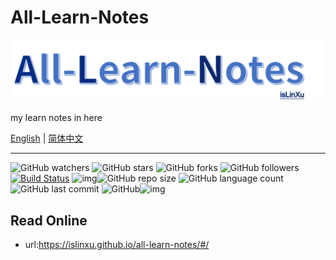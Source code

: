 # All-Learn-Notes
![](./img/logo.png)

my learn notes in here

[English](README.md) | [简体中文](README.zh-CN.md)


---

![GitHub watchers](https://img.shields.io/github/watchers/isLinXu/all-learn-notes.svg?style=social) ![GitHub stars](https://img.shields.io/github/stars/isLinXu/all-learn-notes.svg?style=social) ![GitHub forks](https://img.shields.io/github/forks/isLinXu/all-learn-notes.svg?style=social) ![GitHub followers](https://img.shields.io/github/followers/isLinXu.svg?style=social)
 [![Build Status](https://img.shields.io/endpoint.svg?url=https%3A%2F%2Factions-badge.atrox.dev%2Fatrox%2Fsync-dotenv%2Fbadge&style=flat)](https://github.com/isLinXu/all-learn-notes)  ![img](https://badgen.net/badge/icon/learning?icon=deepscan&label)![GitHub repo size](https://img.shields.io/github/repo-size/isLinXu/all-learn-notes.svg?style=flat-square) ![GitHub language count](https://img.shields.io/github/languages/count/isLinXu/all-learn-notes)  ![GitHub last commit](https://img.shields.io/github/last-commit/isLinXu/all-learn-notes) ![GitHub](https://img.shields.io/github/license/isLinXu/Yolov8_Efficient.svg?style=flat-square)![img](https://hits.dwyl.com/isLinXu/all-learn-notes.svg)



## Read Online

- url:https://islinxu.github.io/all-learn-notes/#/

